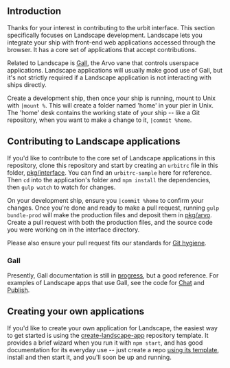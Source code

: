 ## Introduction

Thanks for your interest in contributing to the urbit interface. This section
specifically focuses on Landscape development. Landscape lets you integrate your
ship with front-end web applications accessed through the browser. It has a core
set of applications that accept contributions.

Related to Landscape is [Gall][gall], the Arvo vane that controls userspace
applications. Landscape applications will usually make good use of Gall, but
it's not strictly required if a Landscape application is not interacting with
ships directly.

Create a development ship, then once your ship is running, mount to Unix with
`|mount %`. This will create a folder named 'home' in your pier in Unix. The
'home' desk contains the working state of your ship -- like a Git repository,
when you want to make a change to it, `|commit %home`.

## Contributing to Landscape applications

If you'd like to contribute to the core set of Landscape applications in this
repository, clone this repository and start by creating an `urbitrc` file in
this folder, [pkg/interface][interface]. You can find an `urbitrc-sample` here
for reference. Then `cd` into the application's folder and `npm install` the
dependencies, then `gulp watch` to watch for changes.

On your development ship, ensure you `|commit %home` to confirm your changes.
Once you're done and ready to make a pull request, running `gulp bundle-prod`
will make the production files and deposit them in [pkg/arvo][arvo]. Create a
pull request with both the production files, and the source code you were
working on in the interface directory.

Please also ensure your pull request fits our standards for 
[Git hygiene][contributing].

[contributing]: /CONTRIBUTING.md#git-practice 
[arvo]: /pkg/arvo 
[interface]:/pkg/interface

### Gall

Presently, Gall documentation is still in [progress][gall], but a good
reference. For examples of Landscape apps that use Gall, see the code for
[Chat][chat] and [Publish][publish].

## Creating your own applications

If you'd like to create your own application for Landscape, the easiest way to
get started is using the [create-landscape-app][cla] repository template. It
provides a brief wizard when you run it with `npm start`, and has good
documentation for its everyday use -- just create a repo [using its
template][template], install and then start it, and you'll soon be up and
running.

[cla]: https://github.com/urbit/create-landscape-app 
[template]: https://github.com/urbit/create-landscape-app/generate 
[gall]: https://urbit.org/docs/learn/arvo/gall/ 
[chat]: /pkg/arvo/app/chat.hoon
[publish]: /pkg/arvo/app/publish.hoon